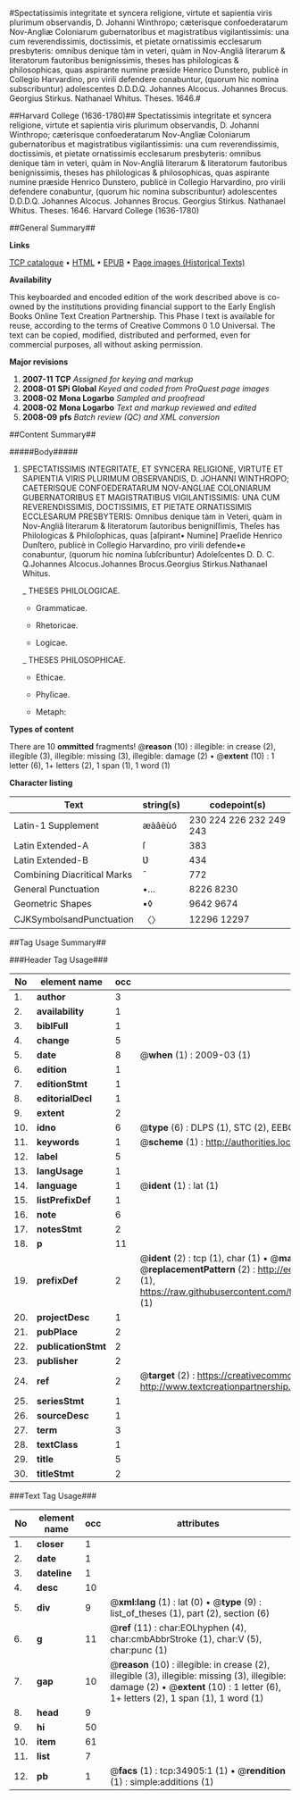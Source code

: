 #Spectatissimis integritate et syncera religione, virtute et sapientia viris plurimum observandis, D. Johanni Winthropo; cæterisque confoederatarum Nov-Angliæ Coloniarum gubernatoribus et magistratibus vigilantissimis: una cum reverendissimis, doctissimis, et pietate ornatissimis ecclesarum presbyteris: omnibus denique tàm in veteri, quàm in Nov-Angliâ literarum & literatorum fautoribus benignissimis, theses has philologicas & philosophicas, quas aspirante numine præside Henrico Dunstero, publicè in Collegio Harvardino, pro virili defendere conabuntur, (quorum hic nomina subscribuntur) adolescentes D.D.D.Q. Johannes Alcocus. Johannes Brocus. Georgius Stirkus. Nathanael Whitus. Theses. 1646.#

##Harvard College (1636-1780)##
Spectatissimis integritate et syncera religione, virtute et sapientia viris plurimum observandis, D. Johanni Winthropo; cæterisque confoederatarum Nov-Angliæ Coloniarum gubernatoribus et magistratibus vigilantissimis: una cum reverendissimis, doctissimis, et pietate ornatissimis ecclesarum presbyteris: omnibus denique tàm in veteri, quàm in Nov-Angliâ literarum & literatorum fautoribus benignissimis, theses has philologicas & philosophicas, quas aspirante numine præside Henrico Dunstero, publicè in Collegio Harvardino, pro virili defendere conabuntur, (quorum hic nomina subscribuntur) adolescentes D.D.D.Q. Johannes Alcocus. Johannes Brocus. Georgius Stirkus. Nathanael Whitus.
Theses. 1646.
Harvard College (1636-1780)

##General Summary##

**Links**

[TCP catalogue](http://www.ota.ox.ac.uk/tcp/)  • 
[HTML](http://tei.it.ox.ac.uk/tcp/Texts-HTML/free/A42/A42997.html)  • 
[EPUB](http://tei.it.ox.ac.uk/tcp/Texts-EPUB/free/A42/A42997.epub) • 
[Page images (Historical Texts)](https://data.historicaltexts.jisc.ac.uk/view?pubId=eebo-99830454e&pageId=eebo-99830454e-34905-1)

**Availability**

This keyboarded and encoded edition of the
	       work described above is co-owned by the institutions
	       providing financial support to the Early English Books
	       Online Text Creation Partnership. This Phase I text is
	       available for reuse, according to the terms of Creative
	       Commons 0 1.0 Universal. The text can be copied,
	       modified, distributed and performed, even for
	       commercial purposes, all without asking permission.

**Major revisions**

1. __2007-11__ __TCP__ *Assigned for keying and markup*
1. __2008-01__ __SPi Global__ *Keyed and coded from ProQuest page images*
1. __2008-02__ __Mona Logarbo__ *Sampled and proofread*
1. __2008-02__ __Mona Logarbo__ *Text and markup reviewed and edited*
1. __2008-09__ __pfs__ *Batch review (QC) and XML conversion*

##Content Summary##

#####Body#####

1. SPECTATISSIMIS INTEGRITATE, ET SYNCERA RELIGIONE, VIRTUTE ET SAPIENTIA VIRIS PLURIMUM OBSERVANDIS, D. JOHANNI WINTHROPO; CAETERISQUE CONFOEDERATARUM NOV-ANGLIAE COLONIARUM GUBERNATORIBUS ET MAGISTRATIBUS VIGILANTISSIMIS: UNA CUM REVERENDISSIMIS, DOCTISSIMIS, ET PIETATE ORNATISSIMIS ECCLESARUM PRESBYTERIS: Omnibus denique tàm in Veteri, quàm in Nov-Angliâ literarum & literatorum ſautoribus benigniſſimis, Theſes has Philologicas & Philoſophicas, quas [aſpirant• Numine] Praeſide Henrico Dunſtero, publicè in Collegio Harvardino, pro virili defende•e conabuntur, (quorum hic nomina ſubſcribuntur) Adoleſcentes D. D. C. Q.Johannes Alcocus.Johannes Brocus.Georgius Stirkus.Nathanael Whitus.

    _ THESES PHILOLOGICAE.

      * Grammaticae.

      * Rhetoricae.

      * Logicae.

    _ THESES PHILOSOPHICAE.

      * Ethicae.

      * Phyſicae.

      * Metaph:

**Types of content**


There are 10 **ommitted** fragments! 
 @__reason__ (10) : illegible: in crease (2), illegible (3), illegible: missing (3), illegible: damage (2)  •  @__extent__ (10) : 1 letter (6), 1+ letters (2), 1 span (1), 1 word (1)

**Character listing**


|Text|string(s)|codepoint(s)|
|---|---|---|
|Latin-1 Supplement|æàâèùó|230 224 226 232 249 243|
|Latin Extended-A|ſ|383|
|Latin Extended-B|Ʋ|434|
|Combining             Diacritical Marks|̄|772|
|General Punctuation|•…|8226 8230|
|Geometric Shapes|▪◊|9642 9674|
|CJKSymbolsandPunctuation|〈〉|12296 12297|

##Tag Usage Summary##

###Header Tag Usage###

|No|element name|occ|attributes|
|---|---|---|---|
|1.|__author__|3||
|2.|__availability__|1||
|3.|__biblFull__|1||
|4.|__change__|5||
|5.|__date__|8| @__when__ (1) : 2009-03 (1)|
|6.|__edition__|1||
|7.|__editionStmt__|1||
|8.|__editorialDecl__|1||
|9.|__extent__|2||
|10.|__idno__|6| @__type__ (6) : DLPS (1), STC (2), EEBO-CITATION (1), PROQUEST (1), VID (1)|
|11.|__keywords__|1| @__scheme__ (1) : http://authorities.loc.gov/ (1)|
|12.|__label__|5||
|13.|__langUsage__|1||
|14.|__language__|1| @__ident__ (1) : lat (1)|
|15.|__listPrefixDef__|1||
|16.|__note__|6||
|17.|__notesStmt__|2||
|18.|__p__|11||
|19.|__prefixDef__|2| @__ident__ (2) : tcp (1), char (1)  •  @__matchPattern__ (2) : ([0-9\-]+):([0-9IVX]+) (1), (.+) (1)  •  @__replacementPattern__ (2) : http://eebo.chadwyck.com/downloadtiff?vid=$1&page=$2 (1), https://raw.githubusercontent.com/textcreationpartnership/Texts/master/tcpchars.xml#$1 (1)|
|20.|__projectDesc__|1||
|21.|__pubPlace__|2||
|22.|__publicationStmt__|2||
|23.|__publisher__|2||
|24.|__ref__|2| @__target__ (2) : https://creativecommons.org/publicdomain/zero/1.0/ (1), http://www.textcreationpartnership.org/docs/. (1)|
|25.|__seriesStmt__|1||
|26.|__sourceDesc__|1||
|27.|__term__|3||
|28.|__textClass__|1||
|29.|__title__|5||
|30.|__titleStmt__|2||


###Text Tag Usage###

|No|element name|occ|attributes|
|---|---|---|---|
|1.|__closer__|1||
|2.|__date__|1||
|3.|__dateline__|1||
|4.|__desc__|10||
|5.|__div__|9| @__xml:lang__ (1) : lat (0)  •  @__type__ (9) : list_of_theses (1), part (2), section (6)|
|6.|__g__|11| @__ref__ (11) : char:EOLhyphen (4), char:cmbAbbrStroke (1), char:V (5), char:punc (1)|
|7.|__gap__|10| @__reason__ (10) : illegible: in crease (2), illegible (3), illegible: missing (3), illegible: damage (2)  •  @__extent__ (10) : 1 letter (6), 1+ letters (2), 1 span (1), 1 word (1)|
|8.|__head__|9||
|9.|__hi__|50||
|10.|__item__|61||
|11.|__list__|7||
|12.|__pb__|1| @__facs__ (1) : tcp:34905:1 (1)  •  @__rendition__ (1) : simple:additions (1)|
